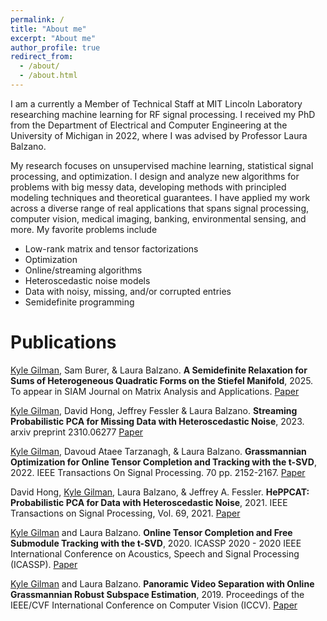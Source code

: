 ```yaml
---
permalink: /
title: "About me"
excerpt: "About me"
author_profile: true
redirect_from: 
  - /about/
  - /about.html
---
```


I am a currently a Member of Technical Staff at MIT Lincoln Laboratory researching machine learning for RF signal processing. I received my PhD from the Department of Electrical and Computer Engineering at the University of Michigan in 2022, where I was advised by Professor Laura Balzano. 

My research focuses on unsupervised machine learning, statistical signal processing, and optimization. I design and analyze new algorithms for problems with big messy data, developing methods with principled modeling techniques and theoretical guarantees. I have applied my work across a diverse range of real applications that spans signal processing, computer vision, medical imaging, banking, environmental sensing, and more. My favorite problems include
<ul>
  <li>Low-rank matrix and tensor factorizations</li>
  <li>Optimization</li>
  <li>Online/streaming algorithms</li>
  <li>Heteroscedastic noise models</li>
  <li>Data with noisy, missing, and/or corrupted entries</li>
  <li>Semidefinite programming</li>
</ul>

Publications
======

<u>Kyle Gilman</u>, Sam Burer, & Laura Balzano. <b>A Semidefinite Relaxation for Sums of Heterogeneous Quadratic Forms on the Stiefel Manifold</b>, 2025. To appear in SIAM Journal on Matrix Analysis and Applications. [Paper](https://arxiv.org/abs/2205.13653)

<u>Kyle Gilman</u>, David Hong, Jeffrey Fessler & Laura Balzano. <b>Streaming Probabilistic PCA for Missing Data with Heteroscedastic Noise</b>, 2023. arxiv preprint 2310.06277 [Paper](https://arxiv.org/abs/2310.06277)

<u>Kyle Gilman</u>, Davoud Ataee Tarzanagh, & Laura Balzano. <b>Grassmannian Optimization for Online Tensor Completion and Tracking with the t-SVD</b>, 2022. IEEE Transactions On Signal Processing. 70 pp. 2152-2167. [Paper](https://arxiv.org/abs/2001.11419)

David Hong, <u>Kyle Gilman</u>, Laura Balzano, & Jeffrey A. Fessler. <b>HePPCAT: Probabilistic PCA for Data with Heteroscedastic Noise</b>, 2021. IEEE Transactions on Signal Processing, Vol. 69, 2021. [Paper](https://arxiv.org/abs/2101.03468)

<u>Kyle Gilman</u> and Laura Balzano. <b>Online Tensor Completion and Free Submodule Tracking with the t-SVD</b>, 2020. ICASSP 2020 - 2020 IEEE International Conference on Acoustics, Speech and Signal Processing (ICASSP). [Paper](https://ieeexplore.ieee.org/document/9053199)

<u>Kyle Gilman</u> and Laura Balzano. <b>Panoramic Video Separation with Online Grassmannian Robust Subspace Estimation</b>, 2019. Proceedings of the IEEE/CVF International Conference on Computer Vision (ICCV). [Paper](https://ieeexplore.ieee.org/document/9022344)


